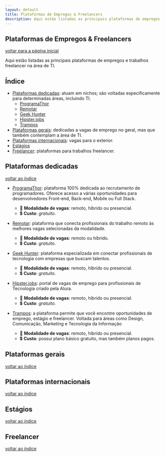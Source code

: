 ```yaml
---
layout: default
title: Plataformas de Empregos & Freelancers
description: Aqui estão listadas as principais plataformas de empregos e trabalhos freelancer na área de TI.
---
```


## Plataformas de Empregos & Freelancers

[voltar para a página inicial](https://jonasmacedo42.github.io/stella/)

Aqui estão listadas as principais plataformas de empregos e trabalhos freelancer na área de TI.

## Índice

- [Plataformas dedicadas](#plataformas-dedicadas): atuam em nichos; são voltadas especificamente para determinadas áreas, incluindo TI.
  - [ProgramaThor](#programathor)
  - [Remotar](#remotar)
  - [Geek Hunter](#geekhunter)
  - [Hipster.jobs](#hipsterjobs)
  - [Trampos](#trampos)
- [Plataformas gerais](#plataformas-gerais): dedicadas a vagas de emprego no geral, mas que também contemplam a área de TI.
- [Plataformas internacionais](#plataformas-internacionais): vagas para o exterior.
- [Estágios](#estágios)
- [Freelancer](#freelancer): plataformas para trabalhos freelancer.

## Plataformas dedicadas

[voltar ao índice](#índice)

- <a id="programathor" target="_blank" href="https://programathor.com.br/">ProgramaThor</a>: plataforma 100% dedicada ao recrutamento de programadores. Oferece acesso a várias oportunidades para desenvolvedores Front-end, Back-end, Mobile ou Full Stack.
  - 💼 **Modalidade de vagas**: remoto, híbrido ou presencial.
  - 💲 **Custo**: *gratuito*.

- <a id="remotar" target="_blank" href="https://remotar.com.br/">Remotar</a>: plataforma que conecta profissionais do trabalho remoto às melhores vagas selecionadas da modalidade.
  - 💼 **Modalidade de vagas**: remoto ou híbrido.
  - 💲 **Custo**: *gratuito*.

- <a id="geekhunter" target="_blank" href="https://www.geekhunter.com.br/">Geek Hunter</a>: plataforma especializada em conectar profissionais de tecnologia com empresas que buscam talentos.
  - 💼 **Modalidade de vagas**: remoto, híbrido ou presencial.
  - 💲 **Custo**: *gratuito*.

- <a id="hipsterjobs" target="_blank" href="https://hipsters.jobs/">Hipster.jobs</a>: portal de vagas de emprego para profissionais de Tecnologia criado pela Alura.
  - 💼 **Modalidade de vagas**: remoto, híbrido ou presencial.
  - 💲 **Custo**: *gratuito*.

- <a id="trampos" target="_blank" href="https://trampos.co/">Trampos</a>: a plataforma permite que você encontre oportunidades de emprego, estágio e freelancer. Voltada para áreas como Design, Comunicação, Marketing e Tecnologia da Informação
  - 💼 **Modalidade de vagas**: remoto, híbrido ou presencial.
  - 💲 **Custo**: possui plano básico gratuito, mas também planos pagos.

## Plataformas gerais

[voltar ao índice](#índice)

## Plataformas internacionais

[voltar ao índice](#índice)

## Estágios

[voltar ao índice](#índice)

## Freelancer

[voltar ao índice](#índice)

<!--
- <a id="" target="_blank" href=""></a>:
  - 💼 **Modalidade de vagas**:
  - 💲 **Custo**:
-->
